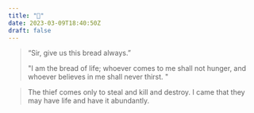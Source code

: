 ```yaml
---
title: "🥖"
date: 2023-03-09T18:40:50Z
draft: false
---
```




> “Sir, give us this bread always.”
>
> "I am the bread of life; whoever comes to me shall not hunger, and whoever believes in me shall never thirst. "

> The thief comes only to steal and kill and destroy. I came that they may have
> life and have it abundantly.